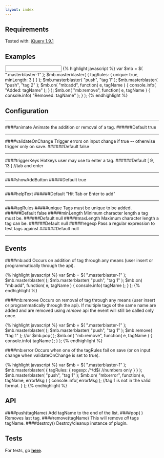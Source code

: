 ```yaml
---
layout: index
---
```


Requirements
----
Tested with: [jQuery 1.9.1](http://jquery.com)

Examples
----
<input class="masterblaster-1" />
{% highlight javascript %}
var $mb = $( ".masterblaster-1" );
$mb.masterblaster( { 
  tagRules: {
    unique: true,
    minLength: 3
  }
} );
$mb.masterblaster( "push", "tag 1" );
$mb.masterblaster( "push", "tag 2" );
$mb.on( "mb:add", function( e, tagName ) {
    console.info( "Added: tagName" );
} );  
$mb.on( "mb:remove", function( e, tagName ) {
    console.info( "Removed: tagName" );
} ); 
{% endhighlight %}

<script>
var $mb = $( ".masterblaster-1" );
$mb.masterblaster( { 
  tagRules: {
    unique: true,  
    minLength: 3
  }
} );
$mb.masterblaster( "push", "tag 1" );
$mb.masterblaster( "push", "tag 2" );
$mb.on( "mb:add", function( e, tagName ) {
    console.info( "Added: tagName" );
} );  
$mb.on( "mb:remove", function( e, tagName ) {
    console.info( "Removed: tagName" );
} );  
</script>


Configuration
----
------
####animate
Animate the addition or removal of a tag.
######Default
true

-----
####validateOnChange
Trigger errors on input change if true -- otherwise trigger only on save.
######Default
false

-----
####triggerKeys
Hotkeys user may use to enter a tag.
######Default
[ 9, 13 ] //tab and enter

-----
####showAddButton
#####Default
true

-----
####helpText
######Default
"Hit Tab or Enter to add"

-----
####tagRules
#####unique
Tags must be unique to be added.
######Default
false
#####minLength
Minimum character length a tag must be.
######Default
null
#####maxLength
Maximum character length a tag can be.
######Default
null
#####regexp
Pass a regular expression to test tags against
######Default
null 

-----
Events
----
####mb:add
Occurs on addition of tag through any means (user insert or programmatically through the api).

{% highlight javascript %}
var $mb = $( ".masterblaster-1" );
$mb.masterblaster( );
$mb.masterblaster( "push", "tag 1" );
$mb.on( "mb:add", function( e, tagName ) {
    console.info( tagName );
} );
{% endhighlight %}

####mb:remove
Occurs on removal of tag through any means (user insert or programmatically through the api). If multiple tags of the same name are added and are removed using *remove* api the event will still be called only once.

{% highlight javascript %}
var $mb = $( ".masterblaster-1" );
$mb.masterblaster( );
$mb.masterblaster( "push", "tag 1" );
$mb.remove( "tag 1" ); //or $mb.pop( );
$mb.on( "mb:remove", function( e, tagName ) {
    console.info( tagName );
} );
{% endhighlight %}

####mb:error
Occurs when one of the tagRules fail on save (or on input change when validateOnChange is set to true).

{% highlight javascript %}
var $mb = $( ".masterblaster-1" );
$mb.masterblaster( {
  tagRules: {
    regexp: /^\d$/ //numbers only
  }
} );
$mb.masterblaster( "push", "tag 1" );
$mb.on( "mb:error", function( e, tagName, errorMsg ) {
  console.info( errorMsg ); //tag 1 is not in the valid format.
} );
{% endhighlight %}
 
API
-----------
####push(tagName)
Add tagName to the end of the list.
####pop( )
Removes last tag.
####remove(tagName)
This will remove *all* tags tagName.
####destroy()
Destroy/cleanup instance of plugin.

Tests
--------------
For tests, go **[here](/jquery.masterblaster/tests)**.
    
